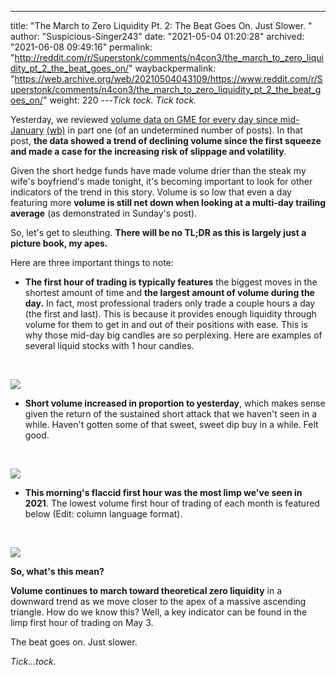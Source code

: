 ---
title: "The March to Zero Liquidity Pt. 2: The Beat Goes On. Just Slower. "
author: "Suspicious-Singer243"
date: "2021-05-04 01:20:28"
archived: "2021-06-08 09:49:16"
permalink: "http://reddit.com/r/Superstonk/comments/n4con3/the_march_to_zero_liquidity_pt_2_the_beat_goes_on/"
waybackpermalink: "https://web.archive.org/web/20210504043109/https://www.reddit.com/r/Superstonk/comments/n4con3/the_march_to_zero_liquidity_pt_2_the_beat_goes_on/"
weight: 220
---*Tick tock. Tick tock.*


Yesterday, we reviewed [volume data on GME for every day since mid-January](https://www.reddit.com/r/Superstonk/comments/n3ehw0/the_march_to_zero_liquidity_volume_or_bust/) [(wb)](https://web.archive.org/web/20210504113129/https://www.reddit.com/r/Superstonk/comments/n3ehw0/the_march_to_zero_liquidity_volume_or_bust/) in part one (of an undetermined number of posts). In that post, **the data showed a trend of declining volume since the first squeeze and made a case for the increasing risk of slippage and volatility**.


Given the short hedge funds have made volume drier than the steak my wife's boyfriend's made tonight, it's becoming important to look for other indicators of the trend in this story. Volume is so low that even a day featuring more **volume is still net down when looking at a multi-day trailing average** (as demonstrated in Sunday's post).


So, let's get to sleuthing. **There will be no TL;DR as this is largely just a picture book, my apes.**


Here are three important things to note:


* **The first hour of trading is typically features** the biggest moves in the shortest amount of time and **the largest amount of volume during the day.** In fact, most professional traders only trade a couple hours a day (the first and last). This is because it provides enough liquidity through volume for them to get in and out of their positions with ease. This is why those mid-day big candles are so perplexing. Here are examples of several liquid stocks with 1 hour candles.


​


![](/img/gc93o9sf60x61.png)


* **Short volume increased in proportion to yesterday**, which makes sense given the return of the sustained short attack that we haven't seen in a while. Haven't gotten some of that sweet, sweet dip buy in a while. Felt good.


​


![](/img/9oegb4tw50x61.png)


* **This morning's flaccid first hour was the most limp we've seen in 2021**. The lowest volume first hour of trading of each month is featured below (Edit: column language format).


​


![](/img/oztkmu9ru3x61.png)


**So, what's this mean?**


**Volume continues to march toward theoretical zero liquidity** in a downward trend as we move closer to the apex of a massive ascending triangle. How do we know this? Well, a key indicator can be found in the limp first hour of trading on May 3.


The beat goes on. Just slower.


*Tick...tock.*

